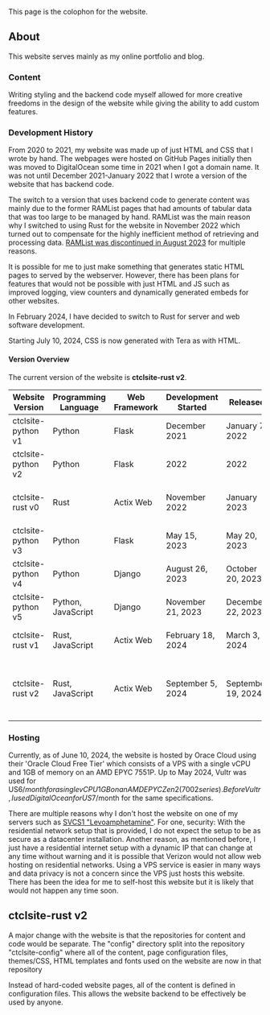 This page is the colophon for the website.

## About
This website serves mainly as my online portfolio and blog. 

### Content
Writing styling and the backend code myself allowed for more creative freedoms in the design of the website while giving the ability to add custom features.

### Development History
From 2020 to 2021, my website was made up of just HTML and CSS that I wrote by hand. The webpages were hosted on GitHub Pages initially then was moved to DigitalOcean some time in 2021 when I got a domain name. It was not until December 2021-January 2022 that I wrote a version of the website that has backend code. 

The switch to a version that uses backend code to generate content was mainly due to the former RAMList pages that had amounts of tabular data that was too large to be managed by hand. RAMList was the main reason why I switched to using Rust for the website in November 2022 which turned out to compensate for the highly inefficient method of retrieving and processing data. [RAMList was discontinued in August 2023](../../blog/10/) for multiple reasons.

It is possible for me to just make something that generates static HTML pages to served by the webserver. However, there has been plans for features that would not be possible with just HTML and JS such as improved logging, view counters and dynamically generated embeds for other websites.

In February 2024, I have decided to switch to Rust for server and web software development.

Starting July 10, 2024, CSS is now generated with Tera as with HTML.

#### Version Overview
The current version of the website is **ctclsite-rust v2**.


| Website Version    | Programming Language | Web Framework | Development Started | Released           | Development System(s)                                                                                                                                                  |
| ------------------ | -------------------- | ------------- | ------------------- | ------------------ | ---------------------------------------------------------------------------------------------------------------------------------------------------------------------- |
| ctclsite-python v1 | Python               | Flask         | December 2021       | January 7, 2022    | [Polyethylene Terephthalate](../wbpc/#pc_pet)                                                                                                                          |
| ctclsite-python v2 | Python               | Flask         | 2022                | 2022               | [Polyethylene Terephthalate](../wbpc/#pc_pet)                                                                                                                          |
| ctclsite-rust v0   | Rust                 | Actix Web     | November 2022       | January 2023       | "Dichlorofluoromethane" (ThinkPad X240), [Polyethylene Terephthalate](../wbpc/#pc_pet)                                                                                 |
| ctclsite-python v3 | Python               | Flask         | May 15, 2023        | May 20, 2023       | [Polybutylene Terephthalate](../wbpc/#pc_pbt)                                                                                                                          |
| ctclsite-python v4 | Python               | Django        | August 26, 2023     | October 20, 2023   | [Polybutylene Terephthalate](../wbpc/#pc_pbt)                                                                                                                          |
| ctclsite-python v5 | Python, JavaScript   | Django        | November 21, 2023   | December 22, 2023  | [Polybutylene Terephthalate](../wbpc/#pc_pbt)                                                                                                                          |
| ctclsite-rust v1   | Rust, JavaScript     | Actix Web     | February 18, 2024   | March 3, 2024      | [Polybutylene Terephthalate](../wbpc/#pc_pbt), [Polymethylmethacrylate](../wbpc/#pc_pmma)                                                                              |
| ctclsite-rust v2   | Rust, JavaScript     | Actix Web     | September 5, 2024   | September 19, 2024 | [Polybutylene Terephthalate](../wbpc/#pc_pbt), [Polymethylmethacrylate](../wbpc/#pc_pmma), [Tetrahydrocannabinol](../wpbc/#pc_thc), Chlorofluoroethane (ThinkPad T450s)|



### Hosting
Currently, as of June 10, 2024, the website is hosted by Orace Cloud using their 'Oracle Cloud Free Tier' which consists of a VPS with a single vCPU and 1GB of memory on an AMD EPYC 7551P. Up to May 2024, Vultr was used for US$6/month for a single vCPU 1GB on an AMD EPYC Zen 2 (7002 series). Before Vultr, I used DigitalOcean for US$7/month for the same specifications.

There are multiple reasons why I don't host the website on one of my servers such as [SVCS1 "Levoamphetamine"](../../projects/svcs/). For one, security: With the residential network setup that is provided, I do not expect the setup to be as secure as a datacenter installation. Another reason, as mentioned before, I just have a residential internet setup with a dynamic IP that can change at any time without warning and it is possible that Verizon would not allow web hosting on residential networks. Using a VPS service is easier in many ways and data privacy is not a concern since the VPS just hosts this website. There has been the idea for me to self-host this website but it is likely that would not happen any time soon.



## ctclsite-rust v2

A major change with the website is that the repositories for content and code would be separate. The "config" directory split into the repository "ctclsite-config" where all of the content, page configuration files, themes/CSS, HTML templates and fonts used on the website are now in that repository

Instead of hard-coded website pages, all of the content is defined in configuration files. This allows the website backend to be effectively be used by anyone.
